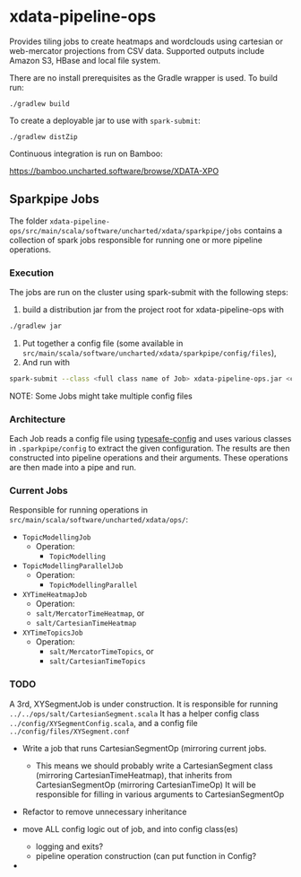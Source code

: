 # xdata-pipeline-ops

Provides tiling jobs to create heatmaps and wordclouds using cartesian or web-mercator projections from CSV data.  Supported outputs include Amazon S3, HBase and local file system.

There are no install prerequisites as the Gradle wrapper is used.  To build run:

`./gradlew build`

To create a deployable jar to use with `spark-submit`:

`./gradlew distZip`

Continuous integration is run on Bamboo:

https://bamboo.uncharted.software/browse/XDATA-XPO


## Sparkpipe Jobs
The folder `xdata-pipeline-ops/src/main/scala/software/uncharted/xdata/sparkpipe/jobs`
contains a collection of spark jobs responsible for running one or more pipeline operations.
### Execution
The jobs are run on the cluster using spark-submit with the following steps:
1. build a distribution jar from the project root for xdata-pipeline-ops with
```bash
./gradlew jar
```
1. Put together a config file (some available in `src/main/scala/software/uncharted/xdata/sparkpipe/config/files`),
1. And run with
```bash
spark-submit --class <full class name of Job> xdata-pipeline-ops.jar <config-file>
```
NOTE: Some Jobs might take multiple config files

### Architecture
Each Job reads a config file using [typesafe-config](https://github.com/typesafehub/config)
and uses various classes in `.sparkpipe/config` to extract the given configuration.
The results are then constructed into pipeline operations and their arguments.
These operations are then made into a pipe and run.

### Current Jobs
Responsible for running operations in `src/main/scala/software/uncharted/xdata/ops/`:
- `TopicModellingJob`
  - Operation:
    - `TopicModelling`
- `TopicModellingParallelJob`
  - Operation:
    - `TopicModellingParallel`
- `XYTimeHeatmapJob`
  - Operation:
   - `salt/MercatorTimeHeatmap`, or
   - `salt/CartesianTimeHeatmap`
- `XYTimeTopicsJob`
  - Operation:
    - `salt/MercatorTimeTopics`, or
    - `salt/CartesianTimeTopics`

### TODO
A 3rd, XYSegmentJob is under construction. It is responsible for running `../../ops/salt/CartesianSegment.scala`
It has a helper config class `../config/XYSegmentConfig.scala`, and a config file `../config/files/XYSegment.conf`

- Write a job that runs CartesianSegmentOp (mirroring current jobs.
  - This means we should probably write a CartesianSegment class (mirroring CartesianTimeHeatmap), that inherits from CartesianSegmentOp (mirroring CartesianTimeOp)
  It will be responsible for filling in various arguments to CartesianSegmentOp

- Refactor to remove unnecessary inheritance
- move ALL config logic out of job, and into config class(es)
  - logging and exits?
  - pipeline operation construction (can put function in Config?
-

